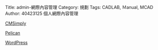 Title: admin-網際內容管理
Category: 規劃
Tags: CADLAB, Ｍanual, MCAD
Author: 40423125
個人網際內容管理

<!-- PELICAN_END_SUMMARY -->

<a href="http://cmsimply-40423125.rhcloud.com/get_page?heading=head+1">CMSimply</a>

<a href="http://40423125.github.io/blog/post/index.html">Pelican</a>

<a href="https://wp-40423125.rhcloud.com/wp-admin/">WordPress</a>
